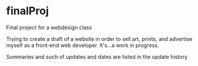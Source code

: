 # finalProj
Final project for a webdesign class

Trying to create a draft of a website in order to sell art, prints, and advertise myself as a front-end web developer. It's...a work in progress.

Summaries and such of updates and dates are listed in the update history
